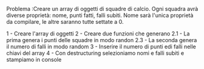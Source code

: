 Problema :Creare un array di oggetti di squadre di calcio.
Ogni squadra avrà diverse proprietà: nome, punti fatti, falli subiti.
Nome sarà l'unica proprietà da compilare, le altre saranno tutte settate a 0.

1 -  Creare l'array di oggetti 
2 - Creare due funzioni che generano 
    2.1 - La prima genera i punti delle squadre in modo randon
    2.3 - La seconda genera il numero di falli in modo random 
3 - Inserire il numero di punti  edi falli nelle chiavi del array
4 - Con destructuring selezioniamo nomi e falli subiti e stampiamo in console 